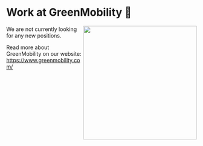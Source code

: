 # Work at GreenMobility 🚀

<img align="right" width="300px" src="https://www.greenmobility.com/dk/wp-content/uploads/sites/9/2020/02/Screen2-copy.png" />

We are not currently looking for any new positions.

Read more about GreenMobility on our website: https://www.greenmobility.com/
